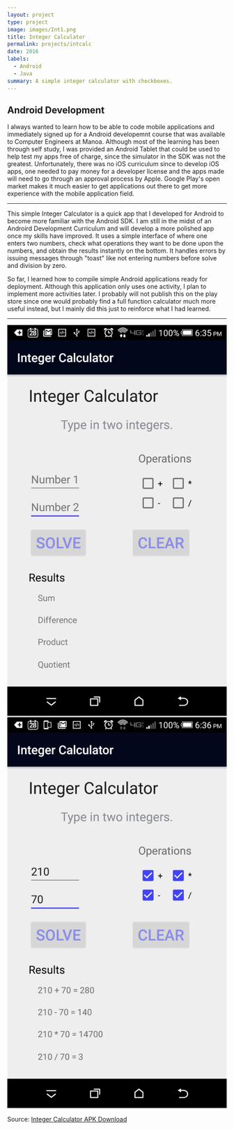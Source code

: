 ```yaml
---
layout: project
type: project
image: images/Int1.png
title: Integer Calculator
permalink: projects/intcalc
date: 2016
labels:
  - Android
  - Java
summary: A simple integer calculator with checkboxes.
---
```

## Android Development
I always wanted to learn how to be able to code mobile applications and immediately signed up for a Android developemnt course that was available to Computer Engineers at Manoa. Although most of the learning has been through self study, I was provided an Android Tablet that could be used to help test my apps free of charge, since the simulator in the SDK was not the greatest. Unfortunately, there was no iOS curriculum since to develop iOS apps, one needed to pay money for a developer license and the apps made will need to go through an approval process by Apple. Google Play's open market makes it much easier to get applications out there to get more experience with the mobile application field.

<hr>
This simple Integer Calculator is a quick app that I developed for Android to become more familiar with the Android SDK. I am still in the midst of an Androird Development Curriculum and will develop a more polished app once my skills have improved. It uses a simple interface of where one enters two numbers, check what operations they want to be done upon the numbers, and obtain the results instantly on the bottom. It handles errors by issuing messages through "toast" like not entering numbers before solve and division by zero. 

So far, I learned how to compile simple Android applications ready for deployment. Although this application only uses one activity, I plan to implement more activities later. I probably will not publish this on the play store since one would probably find a full function calculator much more useful instead, but I mainly did this just to reinforce what I had learned.
<hr>

<img class = "ui medium floated image" src="../images/Int3.png">
<img class = "ui medium floated image" src="../images/Int2.png">


Source: <a href="https://github.com/cj38/cj38.github.io/releases/tag/1.0"><i class="large github icon "></i>Integer Calculator APK Download</a>

